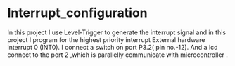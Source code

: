 # Interrupt_configuration
<n>
In this project  I use  Level-Trigger to generate the interrupt signal and in this project I program for the highest  priority interrupt External hardware interrupt 0 (INT0). I connect a switch on port P3.2( pin no.-12). 
  <n>
And a lcd connect to the port 2 ,which is parallelly  communicate with microcontroller .
